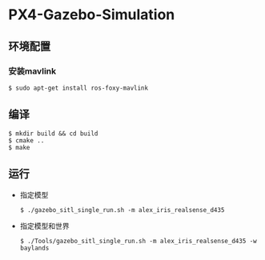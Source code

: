 # PX4-Gazebo-Simulation

## 环境配置
### 安装mavlink
```shell
$ sudo apt-get install ros-foxy-mavlink
```

## 编译

```shell
$ mkdir build && cd build
$ cmake ..
$ make
```

## 运行

- 指定模型

  ```shell
  $ ./gazebo_sitl_single_run.sh -m alex_iris_realsense_d435
  ```

- 指定模型和世界

  ```shell
  $ ./Tools/gazebo_sitl_single_run.sh -m alex_iris_realsense_d435 -w baylands
  ```

  
